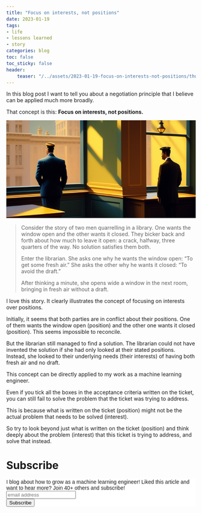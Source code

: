 ```yaml
---
title: "Focus on interests, not positions"
date: 2023-01-19
tags:
- life
- lessons learned
- story
categories: blog
toc: false
toc_sticky: false
header:
    teaser: "/../assets/2023-01-19-focus-on-interests-not-positions/thumbnail.png"
---
```


In this blog post I want to tell you about a negotiation principle that I believe can be applied much more broadly. 

That concept is this: **Focus on interests, not positions.**

![](/../assets/2023-01-19-focus-on-interests-not-positions/2023-01-19-09-06-55.png)

> Consider the story of two men quarrelling in a library. One wants the window open and the other wants it closed. They bicker back and forth about how much to leave it open: a crack, halfway, three quarters of the way. No solution satisfies them both.
>
> Enter the librarian. She asks one why he wants the window open: “To get some fresh air.” She asks the other why he wants it closed: “To avoid the draft.” 
> 
> After thinking a minute, she opens wide a window in the next room, bringing in fresh air without a draft.

I love this story. It clearly illustrates the concept of focusing on interests over positions.

Initially, it seems that both parties are in conflict about their positions. One of them wants the window open (position) and the other one wants it closed (position). This seems impossible to reconcile. 

But the librarian still managed to find a solution. The librarian could not have invented the solution if she had only looked at their stated positions. Instead, she looked to their underlying needs (their interests) of having both fresh air and no draft. 

This concept can be directly applied to my work as a machine learning engineer.

Even if you tick all the boxes in the acceptance criteria written on the ticket, you can still fail to solve the problem that the ticket was trying to address.

This is because what is written on the ticket (position) might not be the actual problem that needs to be solved (interest). 

So try to look beyond just what is written on the ticket (position) and think deeply about the problem (interest) that this ticket is trying to address, and solve that instead. 


# Subscribe
<!-- Begin Mailchimp Signup Form -->
<link href="//cdn-images.mailchimp.com/embedcode/horizontal-slim-10_7.css" rel="stylesheet" type="text/css">
<style type="text/css">
#mc_embed_signup{background:#fff; clear:left; font:14px Helvetica,Arial,sans-serif; width:100%;}
/* Add your own Mailchimp form style overrides in your site stylesheet or in this style block.
    We recommend moving this block and the preceding CSS link to the HEAD of your HTML file. */
</style>
<div id="mc_embed_signup">
<form action="https://gmail.us3.list-manage.com/subscribe/post?u=92fe86c389878585bc87837e8&amp;id=50543deff9" method="post" id="mc-embedded-subscribe-form" name="mc-embedded-subscribe-form" class="validate" target="_blank" novalidate>
    <div id="mc_embed_signup_scroll">
<label for="mce-EMAIL">I blog about how to grow as a machine learning engineer! Liked this article and want to hear more? Join 40+ others and subscribe!</label>
<input type="email" value="" name="EMAIL" class="email" id="mce-EMAIL" placeholder="email address" required>
    <!-- real people should not fill this in and expect good things - do not remove this or risk form bot signups-->
    <div style="position: absolute; left: -5000px;" aria-hidden="true"><input type="text" name="b_92fe86c389878585bc87837e8_50543deff9" tabindex="-1" value=""></div>
    <div class="clear"><input type="submit" value="Subscribe" name="subscribe" id="mc-embedded-subscribe" class="button"></div>
    </div>
</form>
</div>
<!--End mc_embed_signup-->
    